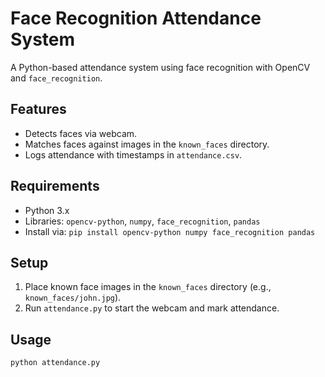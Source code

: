 # Face Recognition Attendance System

A Python-based attendance system using face recognition with OpenCV and `face_recognition`.

## Features
- Detects faces via webcam.
- Matches faces against images in the `known_faces` directory.
- Logs attendance with timestamps in `attendance.csv`.

## Requirements
- Python 3.x
- Libraries: `opencv-python`, `numpy`, `face_recognition`, `pandas`
- Install via: `pip install opencv-python numpy face_recognition pandas`

## Setup
1. Place known face images in the `known_faces` directory (e.g., `known_faces/john.jpg`).
2. Run `attendance.py` to start the webcam and mark attendance.

## Usage
```bash
python attendance.py